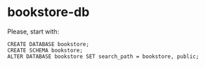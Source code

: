 # bookstore-db
Please, start with:
```
CREATE DATABASE bookstore;
CREATE SCHEMA bookstore;
ALTER DATABASE bookstore SET search_path = bookstore, public;
```
